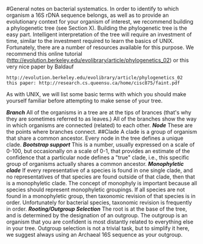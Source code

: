 #General notes on bacterial systematics.
In order to identify to which organism a 16S rDNA sequence belongs, as well as to provide an evolutionary context for your organism of interest, we recommend building a phylogenetic tree (see Section X). Building the phylogenetic tree is the easy part. Intelligent interpretation of the tree will require an investment of time, similar to the investment required to learn the basics of UNIX. Fortunately, there are a number of resources available for this purpose. We recommend this online tutorial (http://evolution.berkeley.edu/evolibrary/article/phylogenetics_02) or this very nice paper by Baldauf 

    http://evolution.berkeley.edu/evolibrary/article/phylogenetics_02
    this paper: http://research.cs.queensu.ca/home/cisc875/faint.pdf

As with UNIX, we will list some basic terms with which you should make yourself familiar before attempting to make sense of your tree.

***Branch*** All of the organisms in a tree are at the tips of brances (that's why they are sometimes referred to as leaves.) All of the branches show the way in which organisms are connected (related) to each other.
***Node*** These are the points where branches connect.
##Clade
A clade is a group of organism that share a common ancestor. Every node in the tree defines a unique clade.
***Bootstrap support*** This is a number, usually expressed on a scale of 0-100, but occasionally on a scale of 0-1, that provides an estimate of the confidence that a particular node defines a "true" clade, i.e., this specific group of organisms actually shares a common ancestor.
***Monophyletic clade*** If every representative of a species is found in one single clade, and no representatives of that species are found outside of that clade, then that is a monophyletic clade. The concept of monophyly is important because all species should represent monophyletic groupings. If all species are not found in a monophyletic group, then taxonomic revision of that species is in order. Unfortunately for bacterial species, taxonomic revision is frequently in order.
***Rooting/Outgroup Selection*** The root is at the base of the tree, and is determined by the designation of an outgroup. The outgroup is an organism that you are confident is most distantly related to everything else in your tree. Outgroup selection is not a trivial task, but to simplify it here, we suggest always using an Archaeal 16S sequence as your outgroup.